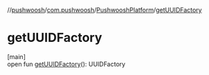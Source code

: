//[pushwoosh](../../../index.md)/[com.pushwoosh](../index.md)/[PushwooshPlatform](index.md)/[getUUIDFactory](get-u-u-i-d-factory.md)

# getUUIDFactory

[main]\
open fun [getUUIDFactory](get-u-u-i-d-factory.md)(): UUIDFactory
